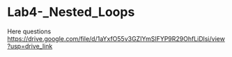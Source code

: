 # Lab4-_Nested_Loops
Here questions
https://drive.google.com/file/d/1aYxfO55v3GZIYmSIFYP9R29OhfLiDlsi/view?usp=drive_link
